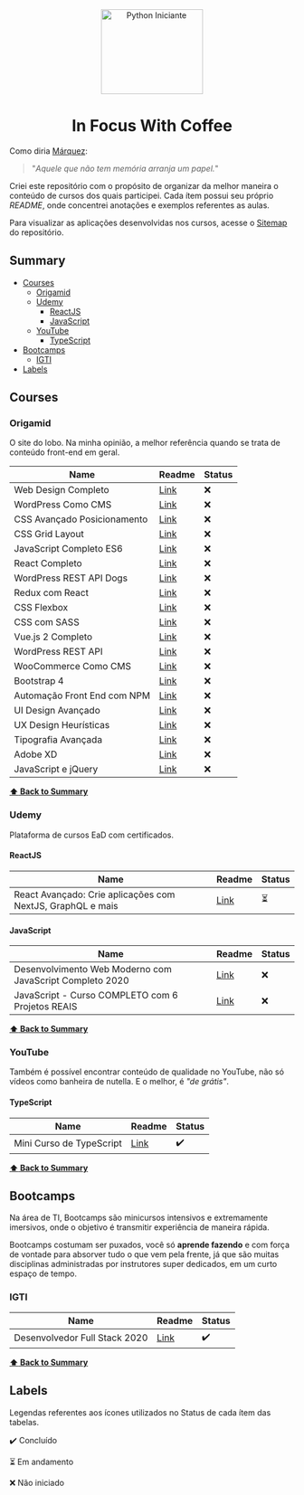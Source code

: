<div align="center">
  
<img src="https://user-images.githubusercontent.com/9125404/87865827-1d0a4380-c950-11ea-8d66-aafbad81fbe3.png" width=180px height=150px alt="Python Iniciante" />

# In Focus With Coffee <!-- omit in toc -->

</div>

Como diria [Márquez](https://pt.wikipedia.org/wiki/Gabriel_Garc%C3%ADa_M%C3%A1rquez):

> "*Aquele que não tem memória arranja um papel.*"

Criei este repositório com o propósito de organizar da melhor maneira o conteúdo de cursos dos quais participei. Cada ítem possui seu próprio *README*, onde concentrei anotações e exemplos referentes as aulas.

Para visualizar as aplicações desenvolvidas nos cursos, acesse o [Sitemap](https://cjambrosi.github.io/in-focus-with-coffee) do repositório.

## Summary <!-- omit in toc -->

- [Courses](#courses)
  - [Origamid](#origamid)
  - [Udemy](#udemy)
    - [ReactJS](#reactjs)
    - [JavaScript](#javascript)
  - [YouTube](#youtube)
    - [TypeScript](#typescript)
- [Bootcamps](#bootcamps)
  - [IGTI](#igti)
- [Labels](#labels)

## Courses

### Origamid

O site do lobo. Na minha opinião, a melhor referência quando se trata de conteúdo front-end em geral.

Name | Readme | Status
|---|---|---|
| Web Design Completo | [Link]() | :x:
| WordPress Como CMS | [Link]() | :x:
| CSS Avançado Posicionamento | [Link]() | :x:
| CSS Grid Layout | [Link]() | :x:
| JavaScript Completo ES6 | [Link]() | :x:
| React Completo | [Link]() | :x:
| WordPress REST API Dogs | [Link]() | :x:
| Redux com React | [Link]() | :x:
| CSS Flexbox | [Link]() | :x:
| CSS com SASS | [Link]() | :x:
| Vue.js 2 Completo | [Link]() | :x:
| WordPress REST API | [Link]() | :x:
| WooCommerce Como CMS | [Link]() | :x:
| Bootstrap 4 | [Link]() | :x:
| Automação Front End com NPM | [Link]() | :x:
| UI Design Avançado | [Link]() | :x:
| UX Design Heurísticas | [Link]() | :x:
| Tipografia Avançada | [Link]() | :x:
| Adobe XD | [Link]() | :x:
| JavaScript e jQuery | [Link]() | :x:

**[:arrow_up: Back to Summary](#summary-)**

### Udemy

Plataforma de cursos EaD com certificados.

#### ReactJS

Name | Readme | Status
|---|---|---|
| React Avançado: Crie aplicações com NextJS, GraphQL e mais | [Link](courses/reactjs/react-avanacado-wj/README.md) | :hourglass_flowing_sand:

#### JavaScript

Name | Readme | Status
|---|---|---|
| Desenvolvimento Web Moderno com JavaScript Completo 2020 | [Link](courses/javascript/web-moderno-js/README.md) | :x: |
| JavaScript - Curso COMPLETO com 6 Projetos REAIS | [Link](courses/javascript/javascript-curso-completo/README.md) | :x:

**[:arrow_up: Back to Summary](#summary-)**

### YouTube

Também é possível encontrar conteúdo de qualidade no YouTube, não só vídeos como banheira de nutella. E o melhor, é *"de grátis"*.

#### TypeScript

Name | Readme | Status
|---|---|---|
| Mini Curso de TypeScript | [Link](courses/typescript/mini-curso-de-typescript/README.md) | :heavy_check_mark:

**[:arrow_up: Back to Summary](#summary-)**

## Bootcamps

Na área de TI, Bootcamps são minicursos intensivos e extremamente imersivos, onde o objetivo é transmitir experiência de maneira rápida. 

Bootcamps costumam ser puxados, você só **aprende fazendo** e com força de vontade para absorver tudo o que vem pela frente, já que são muitas disciplinas administradas por instrutores super dedicados, em um curto espaço de tempo.

### IGTI

Name | Readme | Status
|---|---|---|
| Desenvolvedor Full Stack 2020 | [Link](bootcamps/igti/desenvolvedor-full-stack) | :heavy_check_mark:

**[:arrow_up: Back to Summary](#summary-)**

## Labels

Legendas referentes aos ícones utilizados no Status de cada ítem das tabelas.

:heavy_check_mark: Concluído

:hourglass_flowing_sand: Em andamento

:x: Não iniciado
